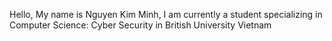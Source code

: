Hello, My name is Nguyen Kim Minh, I am currently a student specializing in Computer Science: Cyber Security in British University Vietnam
